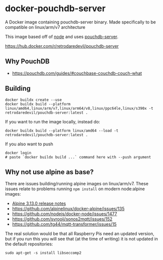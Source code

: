# docker-pouchdb-server
A Docker image containing pouchdb-server binary. Made specifically to be compatible on linux/arm/v7 architecture

This image based off of [node](https://hub.docker.com/_/node) and uses [pouchdb-server](https://www.npmjs.com/package/pouchdb-server).

https://hub.docker.com/r/retrodaredevil/pouchdb-server

## Why PouchDB
* https://pouchdb.com/guides/#couchbase-couchdb-couch-what

## Building
```
docker buildx create --use
docker buildx build --platform linux/amd64,linux/arm/v7,linux/arm64/v8,linux/ppc64le,linux/s390x -t retrodaredevil/pouchdb-server:latest .
```
If you want to run the image locally, instead do:
```
docker buildx build --platform linux/amd64 --load -t retrodaredevil/pouchdb-server:latest .
```
If you also want to push
```
docker login
# paste `docker buildx build ...` command here with --push argument
```

## Why not use alpine as base?
There are issues building/running alpine images on linux/arm/v7.
These issues relate to problems running `npm install` on modern node:alpine images:
* [Alpine 3.13.0 release notes](https://wiki.alpinelinux.org/wiki/Release_Notes_for_Alpine_3.13.0#time64_requirements)
* https://github.com/alpinelinux/docker-alpine/issues/135
* https://github.com/nodejs/docker-node/issues/1477
* https://github.com/svrooij/sonos2mqtt/issues/152
* https://github.com/tg44/mqtt-transformer/issues/15

The real solution would be that all Raspberry Pis need an updated version, but if you run this you will see that (at the time of writing) it is not updated in the default repositories:
```
sudo apt-get -s install libseccomp2
```
